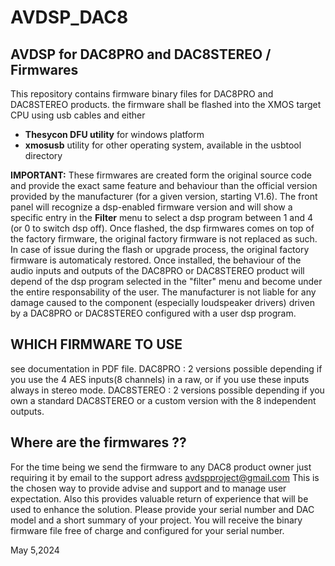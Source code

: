 # AVDSP_DAC8
## AVDSP for DAC8PRO and DAC8STEREO / Firmwares

This repository contains firmware binary files for DAC8PRO and DAC8STEREO products.
the firmware shall be flashed into the XMOS target CPU using usb cables and either
- **Thesycon DFU utility** for windows platform
- **xmosusb** utility for other operating system, available in the usbtool directory

**IMPORTANT:**
These firmwares are created form the original source code and provide the exact same feature and behaviour than the official version provided by the manufacturer (for a given version, starting V1.6).
The front panel will recognize a dsp-enabled firmware version and will show a specific entry in the **Filter** menu to select a dsp program between 1 and 4 (or 0 to switch dsp off).
Once flashed, the dsp firmwares comes on top of the factory firmware, the original factory firmware is not replaced as such.
In case of issue during the flash or upgrade process, the original factory firmware is automaticaly restored.
Once installed, the behaviour of the audio inputs and outputs of the DAC8PRO or DAC8STEREO product will depend of the dsp program selected in the "filter" menu and become under the entire responsability of the user.
The manufacturer is not liable for any damage caused to the component (especially loudspeaker drivers) driven by a DAC8PRO or DAC8STEREO configured with a user dsp program.

## WHICH FIRMWARE TO USE
see documentation in PDF file.
DAC8PRO : 2 versions possible depending if you use the 4 AES inputs(8 channels) in a raw, or if you use these inputs always in stereo mode.
DAC8STEREO : 2 versions possible depending if you own a standard DAC8STEREO or a custom version with the 8 independent outputs.

## Where are the firmwares ??
For the time being we send the firmware to any DAC8 product owner just requiring it by email to the support adress avdspproject@gmail.com
This is the chosen way to provide advise and support and to manage user expectation. Also this provides valuable return of experience that will be used to enhance the solution.
Please provide your serial number and DAC model and a short summary of your project. You will receive the binary firmware file free of charge and configured for your serial number.


May 5,2024

